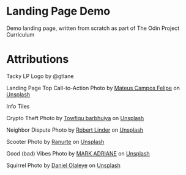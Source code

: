 # Landing Page Demo
Demo landing page, written from scratch as part of The Odin Project Curriculum

# Attributions
Tacky LP Logo by @gtlane

Landing Page Top Call-to-Action Photo by <a href="https://unsplash.com/@matcfelipe?utm_source=unsplash&utm_medium=referral&utm_content=creditCopyText">Mateus Campos Felipe</a> on <a href="https://unsplash.com/s/photos/law-firm?utm_source=unsplash&utm_medium=referral&utm_content=creditCopyText">Unsplash</a>

Info Tiles

Crypto Theft Photo by <a href="https://unsplash.com/@towfiqu999999?utm_source=unsplash&utm_medium=referral&utm_content=creditCopyText">Towfiqu barbhuiya</a> on <a href="https://unsplash.com/s/photos/identity-theft?utm_source=unsplash&utm_medium=referral&utm_content=creditCopyText">Unsplash</a>

Neighbor Dispute Photo by <a href="https://unsplash.com/@rwlinder?utm_source=unsplash&utm_medium=referral&utm_content=creditCopyText">Robert Linder</a> on <a href="https://unsplash.com/s/photos/picket-fence?utm_source=unsplash&utm_medium=referral&utm_content=creditCopyText">Unsplash</a>

Scooter Photo by <a href="https://unsplash.com/@ranurte?utm_source=unsplash&utm_medium=referral&utm_content=creditCopyText">Ranurte</a> on <a href="https://unsplash.com/s/photos/electric-scooter?utm_source=unsplash&utm_medium=referral&utm_content=creditCopyText">Unsplash</a>

Good (bad) Vibes Photo by <a href="https://unsplash.com/@markadriane?utm_source=unsplash&utm_medium=referral&utm_content=creditCopyText">MARK ADRIANE</a> on <a href="https://unsplash.com/s/photos/%22bad-vibes%22?utm_source=unsplash&utm_medium=referral&utm_content=creditCopyText">Unsplash</a>

Squirrel Photo by <a href="https://unsplash.com/@danielola?utm_source=unsplash&utm_medium=referral&utm_content=creditCopyText">Daniel Olaleye</a> on <a href="https://unsplash.com/s/photos/squirrel?utm_source=unsplash&utm_medium=referral&utm_content=creditCopyText">Unsplash</a>

